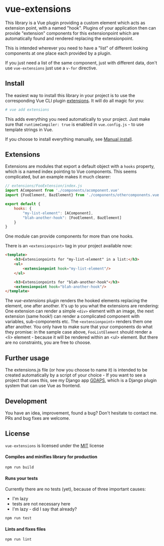 # vue-extensions

This library is a Vue plugin providing a custom element which acts as extension point, with a named "hook". Plugins of your application then can provide "extension" components for this extensionpoint which are automatically found and rendered replacing the extensionpoint.

This is intended wherever you need to have a "list" of different looking components at one place each provided by a plugin.

If you just need a list of the same component, just with different data, don't use `vue-extensions` just use a `v-for` directive.

## Install

The easiest way to install this library in your project is to use the corresponding Vue CLI plugin [extensions](https://github.com/nerdocs/vue-cli-plugin-extensions). It will do all magic for you:
```bash
# vue add extensions
```

This adds everything you need automatically to your project. Just make sure that `runtimeCompiler: true` is enabled in `vue.config.js` - to use template strings in Vue.

If you choose to install everything manually, see [Manual install](manual-install.md).

## Extensions

Extensions are modules that export a default object with a `hooks` property, which is a named index pointing to Vue components. This seems complicated, but an example makes it much clearer:

```javascript
// extensions/FooExtension/index.js
import AComponent from './components/acomponent.vue'
import {FooElement, BazElement} from './components/othercomponents.vue'

export default {
    hooks: {
        "my-list-element": [AComponent],
        "blah-another-hook": [FooElement, BazElement]
    }   
}
```

One module can provide components for more than one hooks.

There is an `<extensionpoint>` tag in your project available now:

```html
<template>
    <h3>Extensionpoints for "my-list-element" in a list:</h3>
    <ul>
        <extensionpoint hook="my-list-element"/>
    </ul>

    <h3>Extensionpoints for "blah-another-hook"</h3>
    <extensionpoint hook="blah-another-hook"/>
</template>
```

The *vue-extensions* plugin renders the hooked elements replacing the <extensionpoint> element, one after another. It's up to you what the extensions are rendering: One extension can render a simple `<div>` element with an image, the next extension (same hook!) can render a complicated component with variables, sub-components etc. The `<extensionpoint>` renders them one after another. You only have to make sure that your components do what they promise: in the sample case above, `FooListElement` should render a \<li\> element - because it will be rendered within an \<ul\> element. But there are no constraints, you are free to choose.

## Further usage
The extensions.js file (or how you choose to name it) is intended to be created automatically by a script of your choice - If you want to see a project that uses this, see my Django app [GDAPS](https://gdaps.readthedocs.io), which is a Django plugin system that can use Vue as frontend.

## Development

You have an idea, improvement, found a bug? Don't hesitate to contact me. PRs and bug fixes are welcome.

## License

`vue-extensions` is licensed under the [MIT](https://opensource.org/licenses/mit-license.php) license

#### Compiles and minifies library for production
```
npm run build
```

#### Runs your tests
Currently there are no tests (yet), because of three important causes:

* I'm lazy
* tests are not necessary here
* I'm lazy - did I say that already?

```
npm run test
```

#### Lints and fixes files
```
npm run lint
```
